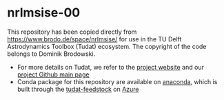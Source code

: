 # nrlmsise-00

This repository has been copied directly from https://www.brodo.de/space/nrlmsise/ for use in the TU Delft Astrodynamics Toolbox (Tudat) ecosystem. The copyright of the code belongs to Dominik Brodowski.

* For more details on Tudat, we refer to the [project website](https://docs.tudat.space/en/latest/) and our [project Github main page](https://github.com/tudat-team)
* Conda package for this repository are available on [anaconda](anaconda.org/tudat-team/nrlmsise-00/), which is built through the [tudat-feedstock](https://github.com/tudat-team/nrlmsise-00-feedstock) on [Azure](https://dev.azure.com/tudat-team/feedstock-builds/_build?definitionId=7)


